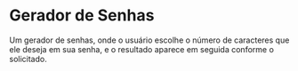 <h1> Gerador de Senhas </h1>
Um gerador de senhas, onde o usuário escolhe o número de caracteres que ele deseja em sua senha, e o resultado aparece em seguida conforme o solicitado.
